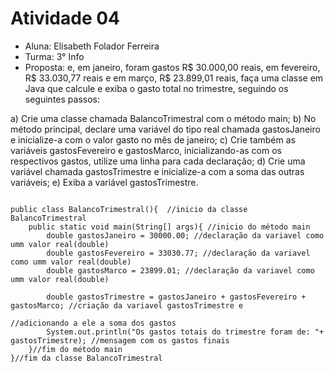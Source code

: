 # Atividade 04
* Aluna: Elisabeth Folador Ferreira
* Turma: 3° Info 
* Proposta: e, em janeiro, foram gastos R$ 30.000,00 reais, em fevereiro, R$ 33.030,77 reais e em março,
R$ 23.899,01 reais, faça uma classe em Java que calcule e exiba o gasto total no trimestre, seguindo 
os seguintes passos:

a) Crie uma classe chamada BalancoTrimestral com o método main;
b) No método principal, declare uma variável do tipo real chamada gastosJaneiro e inicialize-a com o
valor gasto no mês de janeiro;
c) Crie também as variáveis gastosFevereiro e gastosMarco, inicializando-as com os respectivos gastos,
utilize uma linha para cada declaração;
d) Crie uma variável chamada gastosTrimestre e inicialize-a com a soma das outras variáveis;
e) Exiba a variável gastosTrimestre.

```

public class BalancoTrimestral(){  //inicio da classe BalancoTrimestral
    public static void main(String[] args){ //inicio do método main
        double gastosJaneiro = 30000.00; //declaração da variavel como umm valor real(double)
        double gastosFevereiro = 33030.77; //declaração da variavel como umm valor real(double)
        double gastosMarco = 23899.01; //declaração da variavel como umm valor real(double)

        double gastosTrimestre = gastosJaneiro + gastosFevereiro + gastosMarco; //criação da variavel gastosTrimestre e 
                                                                          //adicionando a ele a soma dos gastos  
        System.out.println("Os gastos totais do trimestre foram de: "+ gastosTrimestre); //mensagem com os gastos finais
    }//fim do método main
}//fim da classe BalancoTrimestral
